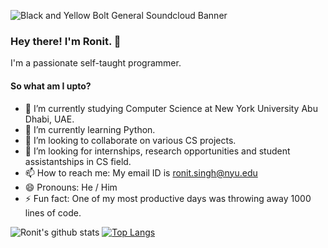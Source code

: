 ![Black and Yellow Bolt General Soundcloud Banner](https://user-images.githubusercontent.com/51703603/90614736-b31fdb00-e228-11ea-9a5b-f7c9c6a8fb19.png)

### Hey there! I'm Ronit. 👋

I'm a passionate self-taught programmer.

#### So what am I upto?

- 🔭 I’m currently studying Computer Science at New York University Abu Dhabi, UAE.
- 🌱 I’m currently learning Python.
- 👯 I’m looking to collaborate on various CS projects.
- 🤔 I’m looking for internships, research opportunities and student assistantships in CS field.
- 📫 How to reach me: My email ID is ronit.singh@nyu.edu
- 😄 Pronouns: He / Him
- ⚡ Fun fact: One of my most productive days was throwing away 1000 lines of code.

![Ronit's github stats](https://github-readme-stats.vercel.app/api?username=ronitsingh1405&theme=radical)
[![Top Langs](https://github-readme-stats.vercel.app/api/top-langs/?username=ronitsingh1405&layout=compact)](https://github.com/ronitsingh1405/github-readme-stats)
